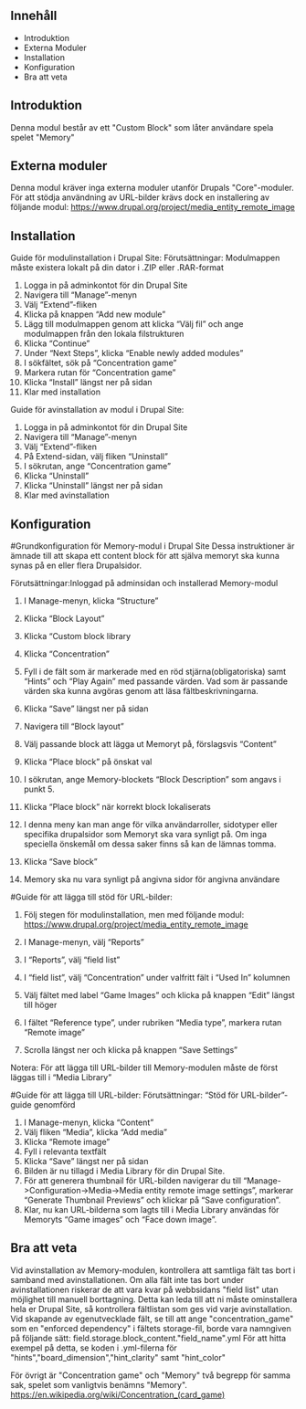 ## Innehåll

 * Introduktion
 * Externa Moduler
 * Installation
 * Konfiguration
 * Bra att veta

## Introduktion

Denna modul består av ett "Custom Block" som låter användare spela spelet "Memory"

## Externa moduler

Denna modul kräver inga externa moduler utanför Drupals "Core"-moduler.
För att stödja användning av URL-bilder krävs dock en installering av följande modul: https://www.drupal.org/project/media_entity_remote_image

## Installation

Guide för modulinstallation i Drupal Site:
Förutsättningar: Modulmappen måste existera lokalt på din dator i .ZIP eller .RAR-format
1. Logga in på adminkontot för din Drupal Site
2. Navigera till “Manage”-menyn
3. Välj “Extend”-fliken
4. Klicka på knappen “Add new module”
5. Lägg till modulmappen genom att klicka “Välj fil” och ange modulmappen från den lokala filstrukturen
6. Klicka “Continue”
7. Under “Next Steps”, klicka “Enable newly added modules”
8. I sökfältet, sök på “Concentration game”
9. Markera rutan för “Concentration game” 
10. Klicka “Install” längst ner på sidan
11. Klar med installation

Guide för avinstallation av modul i Drupal Site:
1. Logga in på adminkontot för din Drupal Site
2. Navigera till “Manage”-menyn
3. Välj “Extend”-fliken
4. På Extend-sidan, välj fliken “Uninstall”
5. I sökrutan, ange “Concentration game”
6. Klicka “Uninstall”
7. Klicka “Uninstall” längst ner på sidan
8. Klar med avinstallation

## Konfiguration

#Grundkonfiguration för Memory-modul i Drupal Site
Dessa instruktioner är ämnade till att skapa ett content block för att själva memoryt ska kunna synas på en eller flera Drupalsidor.

Förutsättningar:Inloggad på adminsidan och installerad Memory-modul
 
1. I Manage-menyn, klicka “Structure”

2. Klicka “Block Layout”

3. Klicka “Custom block library

4. Klicka “Concentration”

5. Fyll i de fält som är markerade med en röd stjärna(obligatoriska) samt “Hints” och “Play Again” med passande värden. 
   Vad som är passande värden ska kunna avgöras genom att läsa fältbeskrivningarna.

6. Klicka “Save” längst ner på sidan

7. Navigera till “Block layout”

8. Välj passande block att lägga ut Memoryt på, förslagsvis “Content”

9. Klicka “Place block” på önskat val

9. I sökrutan, ange Memory-blockets “Block Description” som angavs i punkt 5.

10. Klicka “Place block” när korrekt block lokaliserats

11. I denna meny kan man ange för vilka användarroller, sidotyper eller specifika drupalsidor som Memoryt ska vara synligt på. Om inga speciella önskemål om dessa         saker finns så kan de lämnas tomma. 

12. Klicka “Save block”

13. Memory ska nu vara synligt på angivna sidor för angivna användare



#Guide för att lägga till stöd för URL-bilder: 
1. Följ stegen för modulinstallation, men med följande modul:
https://www.drupal.org/project/media_entity_remote_image

2. I Manage-menyn, välj “Reports”
3. I “Reports”, välj “field list”
4. I “field list”, välj “Concentration” under valfritt fält i “Used In” kolumnen
5. Välj fältet med label “Game Images” och klicka på knappen “Edit” längst till höger
6. I fältet “Reference type”, under rubriken “Media type”, markera rutan “Remote image”
7. Scrolla längst ner och klicka på knappen “Save Settings”

Notera: För att lägga till URL-bilder till Memory-modulen måste de först läggas till i “Media Library”



#Guide för att lägga till URL-bilder:
Förutsättningar: “Stöd för URL-bilder”-guide genomförd

1. I Manage-menyn, klicka “Content”
2. Välj fliken “Media”, klicka “Add media”
3. Klicka “Remote image”
4. Fyll i relevanta textfält
5. Klicka “Save” längst ner på sidan
6. Bilden är nu tillagd i Media Library för din Drupal Site. 
7. För att generera thumbnail för URL-bilden navigerar du till “Manage->Configuration->Media->Media entity remote image settings”, markerar “Generate Thumbnail            Previews” och klickar på “Save configuration”.
8. Klar, nu kan URL-bilderna som lagts till i Media Library användas för Memoryts “Game images” och “Face down image”.

## Bra att veta

Vid avinstallation av Memory-modulen, kontrollera att samtliga fält tas bort i samband med avinstallationen. Om alla fält inte tas bort under avinstallationen riskerar de att vara kvar på webbsidans "field list" utan möjlighet till manuell borttagning. Detta kan leda till att ni måste ominstallera hela er Drupal Site, så kontrollera fältlistan som ges vid varje avinstallation. Vid skapande av egenutvecklade fält, se till att ange "concentration_game" som en "enforced dependency" i fältets storage-fil, borde vara namngiven på följande sätt: field.storage.block_content."field_name".yml 
För att hitta exempel på detta, se koden i .yml-filerna för "hints","board_dimension","hint_clarity" samt "hint_color"

För övrigt är "Concentration game" och "Memory" två begrepp för samma sak, spelet som vanligtvis benämns "Memory".
https://en.wikipedia.org/wiki/Concentration_(card_game)
